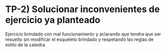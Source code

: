 # TP-2) Solucionar inconvenientes de ejercicio ya planteado
Ejercicio brindado con mal funcionamiento y aclarando que tendra que ser resuelto sin modificar el esqueleto brindado y respetando las reglas de estilo de la catedra
